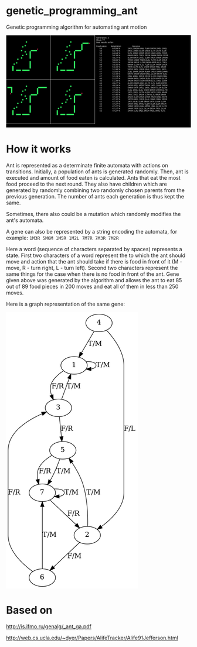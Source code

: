 # genetic_programming_ant
Genetic programming algorithm for automating ant motion

![Screenshot](screenshot.png)

# How it works

Ant is represented as a determinate finite automata with actions on
transitions. Initially, a population of ants is generated randomly.
Then, ant is executed and amount of food eaten is calculated.
Ants that eat the most food proceed to the next round.
They also have children which are generated by randomly combining two
randomly chosen parents from the previous generation.
The number of ants each generation is thus kept the same.

Sometimes, there also could be a mutation which randomly modifies the
ant's automata.

A gene can also be represented by a string encoding the automata,
for example:
`1M3R 5M6M 1M5R 1M2L 7M7R 7M3R 7M2R`

Here a word (sequence of characters separated by spaces) represents a
state. First two characters of a word represent the to which the ant
should move and action that the ant should take if there is food in
front of it (M - move, R - turn right, L - turn left).
Second two characters represent the same things for the
case when there is no food in front of the ant. Gene given above was
generated by the algorithm and allows the ant to eat 85 out of
89 food pieces in 200 moves and eat all of them in less than 250 moves.

Here is a graph representation of the same gene:

![Gene graph](gene.png)

# Based on

http://is.ifmo.ru/genalg/_ant_ga.pdf

http://web.cs.ucla.edu/~dyer/Papers/AlifeTracker/Alife91Jefferson.html
